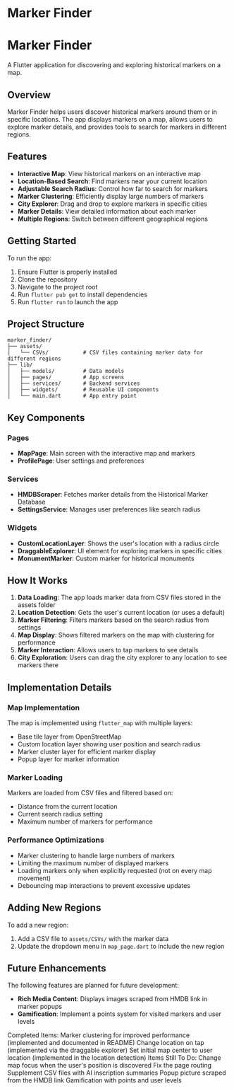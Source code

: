 # Marker Finder

# Marker Finder

A Flutter application for discovering and exploring historical markers on a map.

## Overview

Marker Finder helps users discover historical markers around them or in specific locations. The app displays markers on a map, allows users to explore marker details, and provides tools to search for markers in different regions.

## Features

- **Interactive Map**: View historical markers on an interactive map
- **Location-Based Search**: Find markers near your current location
- **Adjustable Search Radius**: Control how far to search for markers
- **Marker Clustering**: Efficiently display large numbers of markers
- **City Explorer**: Drag and drop to explore markers in specific cities
- **Marker Details**: View detailed information about each marker
- **Multiple Regions**: Switch between different geographical regions

## Getting Started

To run the app:

1. Ensure Flutter is properly installed
2. Clone the repository
3. Navigate to the project root
4. Run `flutter pub get` to install dependencies
5. Run `flutter run` to launch the app

## Project Structure

```
marker_finder/
├── assets/
│   └── CSVs/           # CSV files containing marker data for different regions
├── lib/
│   ├── models/         # Data models
│   ├── pages/          # App screens
│   ├── services/       # Backend services
│   ├── widgets/        # Reusable UI components
│   └── main.dart       # App entry point
```

## Key Components

### Pages

- **MapPage**: Main screen with the interactive map and markers
- **ProfilePage**: User settings and preferences

### Services

- **HMDBScraper**: Fetches marker details from the Historical Marker Database
- **SettingsService**: Manages user preferences like search radius

### Widgets

- **CustomLocationLayer**: Shows the user's location with a radius circle
- **DraggableExplorer**: UI element for exploring markers in specific cities
- **MonumentMarker**: Custom marker for historical monuments

## How It Works

1. **Data Loading**: The app loads marker data from CSV files stored in the assets folder
2. **Location Detection**: Gets the user's current location (or uses a default)
3. **Marker Filtering**: Filters markers based on the search radius from settings
4. **Map Display**: Shows filtered markers on the map with clustering for performance
5. **Marker Interaction**: Allows users to tap markers to see details
6. **City Exploration**: Users can drag the city explorer to any location to see markers there

## Implementation Details

### Map Implementation

The map is implemented using `flutter_map` with multiple layers:
- Base tile layer from OpenStreetMap
- Custom location layer showing user position and search radius
- Marker cluster layer for efficient marker display
- Popup layer for marker information

### Marker Loading

Markers are loaded from CSV files and filtered based on:
- Distance from the current location
- Current search radius setting
- Maximum number of markers for performance

### Performance Optimizations

- Marker clustering to handle large numbers of markers
- Limiting the maximum number of displayed markers
- Loading markers only when explicitly requested (not on every map movement)
- Debouncing map interactions to prevent excessive updates

## Adding New Regions

To add a new region:
1. Add a CSV file to `assets/CSVs/` with the marker data
2. Update the dropdown menu in `map_page.dart` to include the new region

## Future Enhancements

The following features are planned for future development:

- **Rich Media Content**: Displays images scraped from HMDB link in marker popups
- **Gamification**: Implement a points system for visited markers and user levels




Completed Items:
 Marker clustering for improved performance (implemented and documented in README)
 Change location on tap (implemented via the draggable explorer)
 Set initial map center to user location (implemented in the location detection)
Items Still To Do:
 Change map focus when the user's position is discovered
 Fix the page routing
 Supplement CSV files with AI inscription summaries
 Popup picture scraped from the HMDB link
 Gamification with points and user levels
